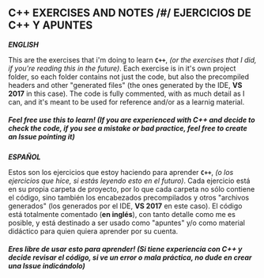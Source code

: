 ## C++ EXERCISES AND NOTES /#/ EJERCICIOS DE C++ Y APUNTES

**_ENGLISH_**

This are the exercises that i'm doing to learn **`C++`**, *(or the exercises that I did, if you're reading this in the future)*. 
Each exercise is in it's own project folder, so each folder contains not just the code, 
but also the precompiled headers and other "generated files" (the ones generated by the IDE, **VS 2017** in this case).
The code is fully commented, with as much detail as I can, and it's meant to be used for reference and/or as a 
learnig material. 

##### _Feel free use this to learn!_ **(If you are experienced with C++ and decide to check the code, if you see a mistake or bad practice, feel free to create an Issue pointing it)**

**_ESPAÑOL_**

Estos son los ejercicios que estoy haciendo para aprender **`C++`**, *(o los ejercicios que hice, si estás leyendo esto en el futuro)*.
Cada ejercicio está en su propia carpeta de proyecto, por lo que cada carpeta no sólo contiene el código,
sino también los encabezados precompilados y otros "archivos generados" (los generados por el IDE, **VS 2017** en este caso).
El código está totalmente comentado (__en inglés__), con tanto detalle como me es posible, y está destinado a ser usado como "apuntes" 
y/o como material didáctico para quien quiera aprender por su cuenta.

##### _Eres libre de usar esto para aprender!_ **(Si tiene experiencia con C++ y decide revisar el código, si ve un error o mala práctica, no dude en crear una Issue indicándolo)**
